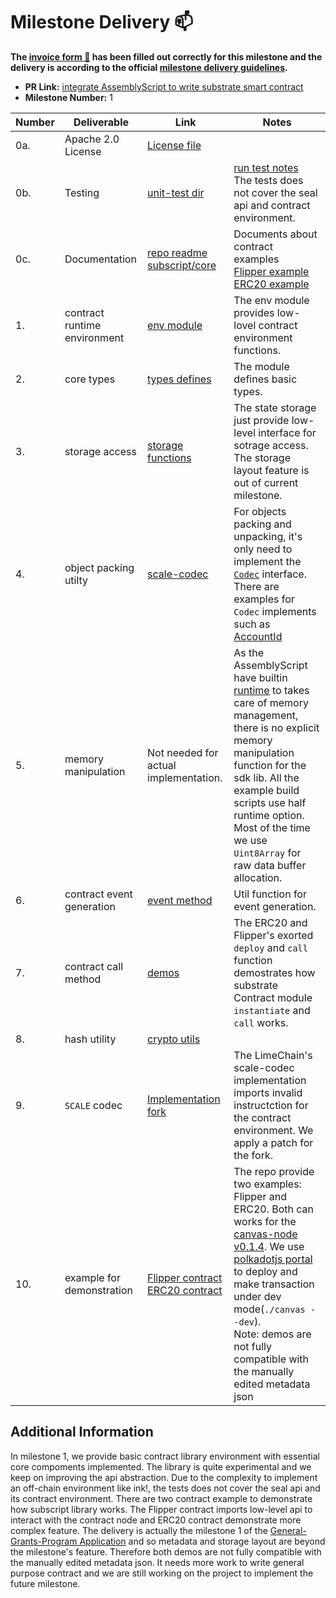 # Milestone Delivery :mailbox:

**The [invoice form :pencil:](https://forms.gle/8Wx7nxtq8fKrsuEz8) has been filled out correctly for this milestone and the delivery is according to the official [milestone delivery guidelines](https://github.com/w3f/General-Grants-Program/blob/master/grants/milestone-deliverables-guidelines.md).**

- **PR Link:** [integrate AssemblyScript to write substrate smart contract](https://github.com/w3f/Open-Grants-Program/pull/61)
- **Milestone Number:** 1

| Number | Deliverable                  | Link                                                                                                                                                                                                                                                   | Notes                                                                                                                                                                                                                                                                                                                                                                                             |
| ------ | ---------------------------- | ------------------------------------------------------------------------------------------------------------------------------------------------------------------------------------------------------------------------------------------------------ | ------------------------------------------------------------------------------------------------------------------------------------------------------------------------------------------------------------------------------------------------------------------------------------------------------------------------------------------------------------------------------------------------- |
| 0a.    | Apache 2.0 License           | [License file](https://github.com/ascontract/subscript/blob/9d9961759610b7bf45fd810255ca36bca33dc475/LICENSE)                                                                                                                                          |                                                                                                                                                                                                                                                                                                                                                                                                   |
| 0b.    | Testing                      | [unit-test dir](https://github.com/ascontract/subscript/tree/9d9961759610b7bf45fd810255ca36bca33dc475/core/assembly/__tests__)                                                                                                                         | [run test notes](https://github.com/ascontract/subscript/blob/9d9961759610b7bf45fd810255ca36bca33dc475/core/README.md)<br />The tests does not cover the seal api and contract environment.                                                                                                                                                                                                       |
| 0c.    | Documentation                | [ repo readme](https://github.com/ascontract/subscript/blob/9d9961759610b7bf45fd810255ca36bca33dc475/README.md)<br />[subscript/core](https://github.com/ascontract/subscript/blob/9d9961759610b7bf45fd810255ca36bca33dc475/core/README.md)            | Documents about contract examples <br />[Flipper example](https://github.com/ascontract/subscript/blob/9d9961759610b7bf45fd810255ca36bca33dc475/examples/flipper/README.md)<br />[ERC20 example](https://github.com/ascontract/subscript/blob/9d9961759610b7bf45fd810255ca36bca33dc475/examples/erc20/README.md)                                                                                  |
| 1.     | contract runtime environment | [env module](https://github.com/ascontract/subscript/tree/9d9961759610b7bf45fd810255ca36bca33dc475/core/assembly/env)                                                                                                                                  | The env module provides low-lovel contract environment functions.                                                                                                                                                                                                                                                                                                                                 |
| 2.     | core types                   | [types defines](https://github.com/ascontract/subscript/blob/9d9961759610b7bf45fd810255ca36bca33dc475/core/assembly/types.ts)                                                                                                                          | The module defines basic types.                                                                                                                                                                                                                                                                                                                                                                   |
| 3.     | storage access               | [storage functions](https://github.com/ascontract/subscript/blob/9d9961759610b7bf45fd810255ca36bca33dc475/core/assembly/env/storage.ts)                                                                                                                | The state storage just provide low-level interface for sotrage access. The storage layout feature is out of current milestone.                                                                                                                                                                                                                                                                    |
| 4.     | object packing utilty        | [scale-codec](https://github.com/ascontract/subscript/blob/9d9961759610b7bf45fd810255ca36bca33dc475/core/assembly/util.ts)                                                                                                                             | For objects packing and unpacking, it's only need to implement the [`Codec`](https://github.com/ascontract/as-scale-codec/blob/master/assembly/interfaces/Codec.ts) interface. There are examples for `Codec` implements such as [AccountId](https://github.com/ascontract/subscript/blob/9d9961759610b7bf45fd810255ca36bca33dc475/core/assembly/types.ts#L5)                                     |
| 5.     | memory manipulation          | Not needed for actual implementation.                                                                                                                                                                                                                  | As the AssemblyScript have builtin [runtime](https://www.assemblyscript.org/runtime.html) to takes care of memory management, there is no explicit memory manipulation function for the sdk lib. All the example build scripts use half runtime option. Most of the time we use `Uint8Array` for raw data buffer allocation.                                                                      |
| 6.     | contract event generation    | [event method](https://github.com/ascontract/subscript/blob/9d9961759610b7bf45fd810255ca36bca33dc475/core/assembly/env/contract.ts#L139)                                                                                                               | Util function for event generation.                                                                                                                                                                                                                                                                                                                                                               |
| 7.     | contract call method         | [demos](https://github.com/ascontract/subscript/blob/9d9961759610b7bf45fd810255ca36bca33dc475/examples/erc20/assembly/index.ts#L140)                                                                                                                   | The ERC20 and Flipper's exorted `deploy` and `call` function demostrates how substrate Contract module `instantiate` and `call` works.                                                                                                                                                                                                                                                            |
| 8.     | hash utility                 | [crypto utils](https://github.com/ascontract/subscript/blob/9d9961759610b7bf45fd810255ca36bca33dc475/core/assembly/crypto.ts)                                                                                                                          |                                                                                                                                                                                                                                                                                                                                                                                                   |
| 9.     | `SCALE` codec                | [Implementation fork](https://github.com/ascontract/as-scale-codec/tree/149c634773a0544b4919aa3fb6f474c4f0f8a9ad)                                                                                                                                      | The LimeChain's scale-codec implementation imports invalid instructction for the contract environment. We apply a patch for the fork.                                                                                                                                                                                                                                                             |
| 10.    | example for demonstration    | [Flipper contract](https://github.com/ascontract/subscript/tree/9d9961759610b7bf45fd810255ca36bca33dc475/examples/flipper)<br />[ERC20 contract](https://github.com/ascontract/subscript/tree/9d9961759610b7bf45fd810255ca36bca33dc475/examples/erc20) | The repo provide two examples: Flipper and ERC20. Both can works for the [canvas-node v0.1.4](https://github.com/paritytech/canvas-node/releases/tag/v0.1.4). We use [polkadotjs portal](https://polkadot.js.org/apps/?rpc=ws://127.0.0.1:9944) to deploy and make transaction under dev mode(`./canvas --dev`).<br />Note: demos are not fully compatible with the manually edited metadata json |

## Additional Information

In milestone 1, we provide basic contract library environment with essential core compoments implemented. The library is quite experimental and we keep on improving the api abstraction. Due to the complexity to implement an off-chain environment like ink!, the tests does not cover the seal api and its contract environment. There are two contract example to demonstrate how subscript library works. The Flipper contract imports low-level api to interact with the contract node and ERC20 contract demonstrate more complex feature. The delivery is actually the milestone 1 of the [General-Grants-Program Application](https://github.com/w3f/General-Grants-Program/pull/336) and so metadata and storage layout are beyond the milestone's feature. Therefore both demos are not fully compatible with the manually edited metadata json. It needs more work to write general purpose contract and we are still working on the project to implement the future milestone.

